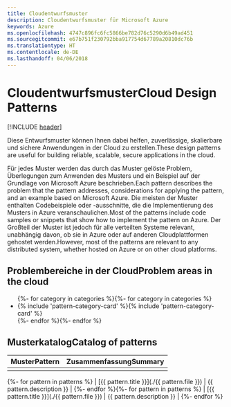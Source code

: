 ```yaml
---
title: Cloudentwurfsmuster
description: Cloudentwurfsmuster für Microsoft Azure
keywords: Azure
ms.openlocfilehash: 4747c896fc6fc5866be782d76c5290d6b49ad451
ms.sourcegitcommit: e67b751f230792bba917754d67789a20810dc76b
ms.translationtype: HT
ms.contentlocale: de-DE
ms.lasthandoff: 04/06/2018
---
```

# <a name="cloud-design-patterns"></a><span data-ttu-id="e259a-104">Cloudentwurfsmuster</span><span class="sxs-lookup"><span data-stu-id="e259a-104">Cloud Design Patterns</span></span>

[!INCLUDE [header](../../_includes/header.md)]

<span data-ttu-id="e259a-105">Diese Entwurfsmuster können Ihnen dabei helfen, zuverlässige, skalierbare und sichere Anwendungen in der Cloud zu erstellen.</span><span class="sxs-lookup"><span data-stu-id="e259a-105">These design patterns are useful for building reliable, scalable, secure applications in the cloud.</span></span>

<span data-ttu-id="e259a-106">Für jedes Muster werden das durch das Muster gelöste Problem, Überlegungen zum Anwenden des Musters und ein Beispiel auf der Grundlage von Microsoft Azure beschrieben.</span><span class="sxs-lookup"><span data-stu-id="e259a-106">Each pattern describes the problem that the pattern addresses, considerations for applying the pattern, and an example based on Microsoft Azure.</span></span> <span data-ttu-id="e259a-107">Die meisten der Muster enthalten Codebeispiele oder -ausschnitte, die die Implementierung des Musters in Azure veranschaulichen.</span><span class="sxs-lookup"><span data-stu-id="e259a-107">Most of the patterns include code samples or snippets that show how to implement the pattern on Azure.</span></span> <span data-ttu-id="e259a-108">Der Großteil der Muster ist jedoch für alle verteilten Systeme relevant, unabhängig davon, ob sie in Azure oder auf anderen Cloudplattformen gehostet werden.</span><span class="sxs-lookup"><span data-stu-id="e259a-108">However, most of the patterns are relevant to any distributed system, whether hosted on Azure or on other cloud platforms.</span></span>

## <a name="problem-areas-in-the-cloud"></a><span data-ttu-id="e259a-109">Problembereiche in der Cloud</span><span class="sxs-lookup"><span data-stu-id="e259a-109">Problem areas in the cloud</span></span>

<ul id="categories" class="panel">
<span data-ttu-id="e259a-110">{%- for category in categories %}</span><span class="sxs-lookup"><span data-stu-id="e259a-110">{%- for category in categories %}</span></span>
    <li>
    <span data-ttu-id="e259a-111">{% include 'pattern-category-card' %}</span><span class="sxs-lookup"><span data-stu-id="e259a-111">{% include 'pattern-category-card' %}</span></span>
    </li>
<span data-ttu-id="e259a-112">{%- endfor %}</span><span class="sxs-lookup"><span data-stu-id="e259a-112">{%- endfor %}</span></span>
</ul>

## <a name="catalog-of-patterns"></a><span data-ttu-id="e259a-113">Musterkatalog</span><span class="sxs-lookup"><span data-stu-id="e259a-113">Catalog of patterns</span></span>

| <span data-ttu-id="e259a-114">Muster</span><span class="sxs-lookup"><span data-stu-id="e259a-114">Pattern</span></span> | <span data-ttu-id="e259a-115">Zusammenfassung</span><span class="sxs-lookup"><span data-stu-id="e259a-115">Summary</span></span> |
|---------|---------|
|         |         |

<span data-ttu-id="e259a-116">{%- for pattern in patterns %} | [{{ pattern.title }}](./{{ pattern.file }}) | {{ pattern.description }} | {%- endfor %}</span><span class="sxs-lookup"><span data-stu-id="e259a-116">{%- for pattern in patterns %} | [{{ pattern.title }}](./{{ pattern.file }}) | {{ pattern.description }} | {%- endfor %}</span></span>
